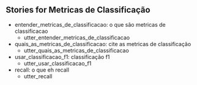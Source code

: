## Stories for Metricas de Classificação
* entender_metricas_de_classificacao: o que são metricas de classificacao
    - utter_entender_metricas_de_classificacao
* quais_as_metricas_de_classificacao: cite as metricas de classificação   <!-- predicted: relatorio_metrico: cite as metricas de classificação -->
    - utter_quais_as_metricas_de_classificacao   <!-- predicted: action_default_fallback -->
* usar_classificacao_f1: classificação f1   <!-- predicted: entender_classificacao_f1: classificação f1 -->
    - utter_usar_classificacao_f1   <!-- predicted: action_default_fallback -->
* recall: o que eh recall   <!-- predicted: recall_conceitual: o que eh recall -->
    - utter_recall   <!-- predicted: action_default_fallback -->


